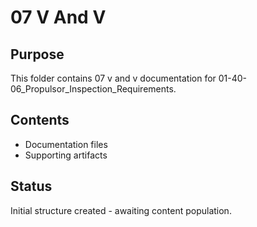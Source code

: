# 07 V And V

## Purpose
This folder contains 07 v and v documentation for 01-40-06_Propulsor_Inspection_Requirements.

## Contents
- Documentation files
- Supporting artifacts

## Status
Initial structure created - awaiting content population.
